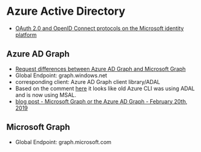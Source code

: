 # Azure Active Directory

- [OAuth 2.0 and OpenID Connect protocols on the Microsoft identity platform](https://docs.microsoft.com/en-us/azure/active-directory/develop/active-directory-v2-protocols)

## Azure AD Graph

- [Request differences between Azure AD Graph and Microsoft Graph](https://docs.microsoft.com/en-us/graph/migrate-azure-ad-graph-request-differences)
- Global Endpoint: graph.windows.net
- corresponding client: Azure AD Graph client library/ADAL
- Based on the comment [here](https://github.com/AzureAD/azure-activedirectory-library-for-python/issues/224) it looks like old Azure CLI was using ADAL and is now using MSAL.
- [blog post - Microsoft Graph or the Azure AD Graph - February 20th, 2019](https://devblogs.microsoft.com/microsoft365dev/microsoft-graph-or-azure-ad-graph/)

## Microsoft Graph

- Global Endpoint: graph.microsoft.com
